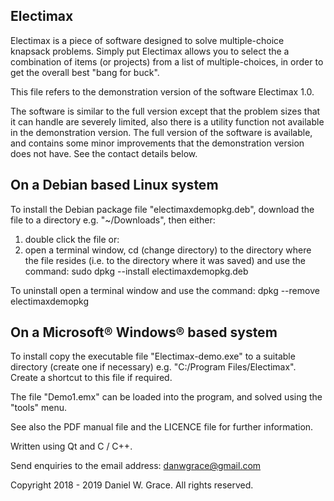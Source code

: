Electimax
---------

Electimax is a piece of software designed to solve multiple-choice knapsack problems. Simply put Electimax allows you to select the a combination of items (or projects) from a list of multiple-choices, in order to get the overall best "bang for buck".

This file refers to the demonstration version of the software Electimax 1.0.

The software is similar to the full version except that the problem sizes that it can handle are severely limited,
also there is a utility function not available in the demonstration version. The full version of the software is
available, and contains some minor improvements that the demonstration version does not have. See the contact details below.

On a Debian based Linux system
------------------------------

To install the Debian package file "electimaxdemopkg.deb", download the file to a directory e.g. "~/Downloads", then
either:
1. double click the file
or:
2. open a terminal window, cd (change directory) to the directory where the file resides (i.e. to the directory where
it was saved) and use the command:
sudo dpkg --install electimaxdemopkg.deb

To uninstall open a terminal window and use the command:
dpkg --remove electimaxdemopkg

On a Microsoft® Windows® based system
-------------------------------------

To install copy the executable file "Electimax-demo.exe" to a suitable directory (create one if necessary) e.g.
"C:/Program Files/Electimax". Create a shortcut to this file if required.

The file "Demo1.emx" can be loaded into the program, and solved using the "tools" menu.

See also the PDF manual file and the LICENCE file for further information.

Written using Qt and C / C++.

Send enquiries to the email address: danwgrace@gmail.com

Copyright 2018 - 2019 Daniel W. Grace. All rights reserved.
